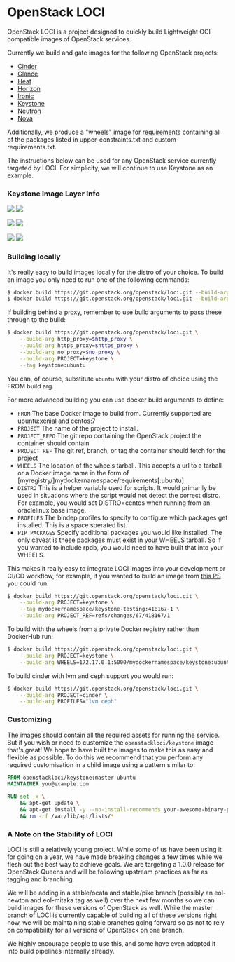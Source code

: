 # OpenStack LOCI

OpenStack LOCI is a project designed to quickly build Lightweight OCI
compatible images of OpenStack services.

Currently we build and gate images for the following OpenStack projects:

  * [Cinder](https://github.com/openstack/cinder)
  * [Glance](https://github.com/openstack/glance)
  * [Heat](https://github.com/openstack/heat)
  * [Horizon](https://github.com/openstack/horizon)
  * [Ironic](https://github.com/openstack/ironic)
  * [Keystone](https://github.com/openstack/keystone)
  * [Neutron](https://github.com/openstack/neutron)
  * [Nova](https://github.com/openstack/nova)

Additionally, we produce a "wheels" image for
[requirements](https://github.com/openstack/requirements) containing all of the
packages listed in upper-constraints.txt and custom-requirements.txt.

The instructions below can be used for any OpenStack service currently targeted
by LOCI. For simplicity, we will continue to use Keystone as an example.


### Keystone Image Layer Info
[![](https://images.microbadger.com/badges/version/openstackloci/keystone:debian.svg)](https://microbadger.com/images/openstackloci/keystone:debian "openstackloci/keystone:debian") [![](https://images.microbadger.com/badges/image/openstackloci/keystone:debian.svg)](https://microbadger.com/images/openstackloci/keystone:debian "openstackloci/keystone:debian")

[![](https://images.microbadger.com/badges/version/openstackloci/keystone:ubuntu.svg)](https://microbadger.com/images/openstackloci/keystone:ubuntu "openstackloci/keystone:ubuntu") [![](https://images.microbadger.com/badges/image/openstackloci/keystone:ubuntu.svg)](https://microbadger.com/images/openstackloci/keystone:ubuntu "openstackloci/keystone:ubuntu")

[![](https://images.microbadger.com/badges/version/openstackloci/keystone:centos.svg)](https://microbadger.com/images/openstackloci/keystone:centos "openstackloci/keystone:centos") [![](https://images.microbadger.com/badges/image/openstackloci/keystone:centos.svg)](https://microbadger.com/images/openstackloci/keystone:centos "openstackloci/keystone:centos")


### Building locally
It's really easy to build images locally for the distro of your choice. To
build an image you only need to run one of the following commands:
``` bash
$ docker build https://git.openstack.org/openstack/loci.git --build-arg PROJECT=keystone --tag keystone:ubuntu
$ docker build https://git.openstack.org/openstack/loci.git --build-arg PROJECT=keystone --tag keystone:centos --build-arg FROM=centos:7
```

If building behind a proxy, remember to use build arguments to pass these
through to the build:
``` bash
$ docker build https://git.openstack.org/openstack/loci.git \
    --build-arg http_proxy=$http_proxy \
    --build-arg https_proxy=$https_proxy \
    --build-arg no_proxy=$no_proxy \
    --build-arg PROJECT=keystone \
    --tag keystone:ubuntu
```

You can, of course, substitute `ubuntu` with your distro of choice using the
FROM build arg.

For more advanced building you can use docker build arguments to define:
  * `FROM` The base Docker image to build from. Currently supported are
    ubuntu:xenial and centos:7
  * `PROJECT` The name of the project to install.
  * `PROJECT_REPO` The git repo containing the OpenStack project the container
    should contain
  * `PROJECT_REF` The git ref, branch, or tag the container should fetch for
    the project
  * `WHEELS` The location of the wheels tarball. This accepts a url to a
    tarball or a Docker image name in the form of
    [myregistry/]mydockernamespace/requirements[:ubuntu]
  * `DISTRO` This is a helper variable used for scripts. It would primarily be
    used in situations where the script would not detect the correct distro.
    For example, you would set DISTRO=centos when running from an oraclelinux
    base image.
  * `PROFILES` The bindep profiles to specify to configure which packages get
    installed. This is a space sperated list.
  * `PIP_PACKAGES` Specify additional packages you would like installed. The
    only caveat is these packages must exist in your WHEELS tarball. So if you
    wanted to include rpdb, you would need to have built that into your WHEELS.

This makes it really easy to integrate LOCI images into your development or
CI/CD workflow, for example, if you wanted to build an image from [this
PS](https://review.openstack.org/#/c/418167/) you could run:
``` bash
$ docker build https://git.openstack.org/openstack/loci.git \
    --build-arg PROJECT=keystone \
    --tag mydockernamespace/keystone-testing:418167-1 \
    --build-arg PROJECT_REF=refs/changes/67/418167/1
```

To build with the wheels from a private Docker registry rather than DockerHub run:
``` bash
$ docker build https://git.openstack.org/openstack/loci.git \
    --build-arg PROJECT=keystone \
    --build-arg WHEELS=172.17.0.1:5000/mydockernamespace/keystone:ubuntu
```

To build cinder with lvm and ceph support you would run:
``` bash
$ docker build https://git.openstack.org/openstack/loci.git \
    --build-arg PROJECT=cinder \
    --build-arg PROFILES="lvm ceph"
```


### Customizing
The images should contain all the required assets for running the service. But
if you wish or need to customize the `openstackloci/keystone` image that's
great! We hope to have built the images to make this as easy and flexible as
possible. To do this we recommend that you perform any required customisation
in a child image using a pattern similar to:

``` Dockerfile
FROM openstackloci/keystone:master-ubuntu
MAINTAINER you@example.com

RUN set -x \
    && apt-get update \
    && apt-get install -y --no-install-recommends your-awesome-binary-package \
    && rm -rf /var/lib/apt/lists/*
```


### A Note on the Stability of LOCI
LOCI is still a relatively young project. While some of us have been using it
for going on a year, we have made breaking changes a few times while we flesh
out the best way to achieve goals. We are targeting a 1.0.0 release for
OpenStack Queens and will be following upstream practices as far as tagging and
branching.

We will be adding in a stable/ocata and stable/pike branch (possibly an
eol-newton and eol-mitaka tag as well) over the next few months so we can build
images for these versions of OpenStack as well. While the master branch of LOCI
is currently capable of building all of these versions right now, we will be
maintaining stable branches going forward so as not to rely on compatibility
for all versions of OpenStack on one branch.

We highly encourage people to use this, and some have even adopted it into
build pipelines internally already.
